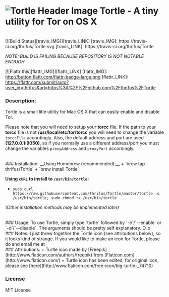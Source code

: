 # ![Tortle Header Image](http://i.imgur.com/wsacBIn.png) Tortle - A tiny utility for Tor on OS X

<br />
[![Build Status][travis_IMG]][travis_LINK]
[travis_IMG]: https://travis-ci.org/thrifus/Tortle.svg
[travis_LINK]: https://travis-ci.org/thrifus/Tortle

_NOTE: BUILD IS FAILING BECAUSE REPOSITORY IS NOT NOTABLE ENOUGH_

[![Flattr this][flattr_IMG]][flattr_LINK]
[flattr_IMG]: http://button.flattr.com/flattr-badge-large.png
[flattr_LINK]: https://flattr.com/submit/auto?user_id=thrifus&url=https%3A%2F%2Fgithub.com%2Fthrifus%2FTortle

### Description:
Tortle is a small litle utility for Mac OS X that can easily enable and disable Tor.

Please note that you will need to setup your __torcc__ file. If the path to your __torcc__ file is not __/usr/local/etc/tor/torcc__ you will need to change the variable `torccFile` accordingly.
Also, the default address and port are used __(127.0.0.1:9050)__, so if you normally use a different address/port you must change the variables `proxyAddress` and `proxyPort` accordingly.

<br />
### Installation:
__Using Homebrew (recommended):__
+ `brew tap thrifus/Tortle`
+ `brew install Tortle`

__Using `cURL` to install to `/usr/bin/tortle`:__
+ `sudo curl https://raw.githubusercontent.com/thrifus/Tortle/master/tortle -o /usr/bin/tortle; sudo chmod +x /usr/bin/tortle`

_(Other installation methods may be implemented later)_

<br />
### Usage:
To use Tortle, simply type `tortle` followed by `-e`/`--enable` or `-d`/`--disable`. The arguments should be pretty self explanatory. O_o

<br />
### Notes:
I just threw together the Tortle icon (see attributions below), so it looks kind of strange. If you would like to make an icon for Tortle, please do and email me at <thrifus@gmail.com>

<br />
### Attributions:
+ Turtle icon made by [Freepik](http://www.flaticon.com/authors/freepik) from [Flaticon.com](http://www.flaticon.com/)
+ Turtle icon has been edited, for original icon, please see [here](http://www.flaticon.com/free-icon/big-turtle-_74710)

### License
MIT License
